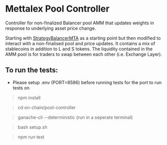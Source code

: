 # Mettalex Pool Controller

Controller for non-finalized Balancer pool AMM that updates weights in response to underlying asset price change.

Starting with [StrategyBalancerMTA](https://etherscan.io/address/0x15f8afe8e14a91814808fb14cdf25feca4bd835a#code) as a starting point but then modified to interact with a non-finalised pool and price updates.
It contains a mix of stablecoins in addition to  L and S tokens. The liquidity contained in the AMM pool is for traders to swap between each other (i.e. Exchange Layer).


## To run the tests:

* Please setup .env (PORT=8586) before running tests for the port to run tests on

> npm install

> cd on-chain/pool-controller

> ganache-cli --deterministic (run in a seperate terminal)

> bash setup.sh

> npm run test